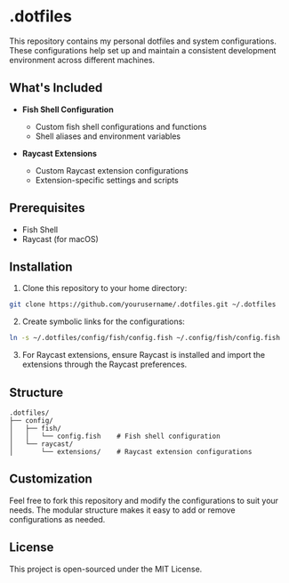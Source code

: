 # .dotfiles

This repository contains my personal dotfiles and system configurations. These configurations help set up and maintain a consistent development environment across different machines.

## What's Included

- **Fish Shell Configuration**
  - Custom fish shell configurations and functions
  - Shell aliases and environment variables

- **Raycast Extensions**
  - Custom Raycast extension configurations
  - Extension-specific settings and scripts

## Prerequisites

- Fish Shell
- Raycast (for macOS)

## Installation

1. Clone this repository to your home directory:
```bash
git clone https://github.com/yourusername/.dotfiles.git ~/.dotfiles
```

2. Create symbolic links for the configurations:
```bash
ln -s ~/.dotfiles/config/fish/config.fish ~/.config/fish/config.fish
```

3. For Raycast extensions, ensure Raycast is installed and import the extensions through the Raycast preferences.

## Structure

```
.dotfiles/
├── config/
│   ├── fish/
│   │   └── config.fish    # Fish shell configuration
│   └── raycast/
│       └── extensions/    # Raycast extension configurations
```

## Customization

Feel free to fork this repository and modify the configurations to suit your needs. The modular structure makes it easy to add or remove configurations as needed.

## License

This project is open-sourced under the MIT License.
